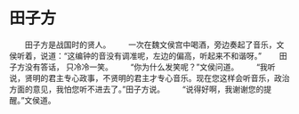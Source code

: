 # 田子方
　　田子方是战国时的贤人。 
　　一次在魏文侯宫中喝酒，旁边奏起了音乐，文侯听着，说道：“这编钟的音没有调准呢，左边的偏高，听起来不和谐呀。” 
　　田子方没有答话， 只冷冷一笑。 
　　“你为什么发笑呢？”文侯问道。 
　　“我听说，贤明的君主专心政事，不贤明的君主才专心音乐。现在您这样会听音乐，政治方面的意见，我怕您听不进去了。”田子方说。 
　　“说得好啊，我谢谢您的提醒。”文侯道。
 